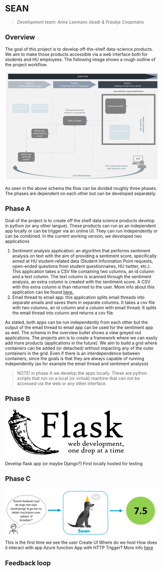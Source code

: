 # SEAN
>*Development team: Anne Leemans (lead) & Fraukje Coopmans*



## Overview
The goal of this project is to develop off-the-shelf data-science products. We aim to make those products accessible via a web interface both for students and HU employees. The following image shows a rough outline of the project workflow.

![](images/sean-phases-flow.png)

As seen in the above schema the flow can be divided roughly three phases. The phases are dependent on each other but can be developed separately.

## Phase A
Goal of the project is to create off the shelf data science products develop in python (or any other langue). These products can run as an independent app locally or can be trigger via an online UI. They can run independently or can be combined. In the current working version, we developed two applications
1.  Sentiment analysis application: an algorithm that performs sentiment analysis on text with the aim of providing a sentiment score, specifically aimed at HU student-related data (Student Information Point requests, open-ended questions from student questionnaires, HU twitter, etc.). This application takes a CSV file containing two columns, an id column and a text column. The text column is scanned through the sentiment analysis, an extra column is created with the sentiment score. A CSV with this extra column is than returned to the user. More info about this application can be found [here.](results\resultaten-versie-0.2.md)
2.  Email thread to email app: this application splits email threads into separate emails and saves them in separate columns. It takes a csv file with two columns, an id column and a column with email thread. It splits the email thread into column and returns a csv file. 

As stated, both apps can be run independently from each other but the output of the email thread to email app can be used for the sentiment app as well. 
The schema in the overview bullet shows a view greyed out applications. The projects aim is to create a framework where we can easily add more products (applications in the future). We aim to build a grid where containers can be added (or detached) without impacting any of the outer containers in the grid. Even if there is an interdependence between containers, since the goals is that they are always capable of running independently (as for example the email thread and sentiment analysis)

>NOTE! in phase A we develop the apps locally. These are python scripts that run on a local (or virtual) machine that can not be accessed via the web or any other interface. 


## Phase B
![](images/flask-logo.png)

Develop flask app (or maybe Django?)
First locally hosted for testing 


## Phase C
![](images/sean-branding.png)
This is the first time we see the user 
Create UI 
Where do we host 
How does it interact with app
Azure function App with HTTP Trigger? More info [here](https://learn.microsoft.com/en-us/samples/azure-samples/flask-app-on-azure-functions/azure-functions-python-create-flask-app/)


## Feedback loop

